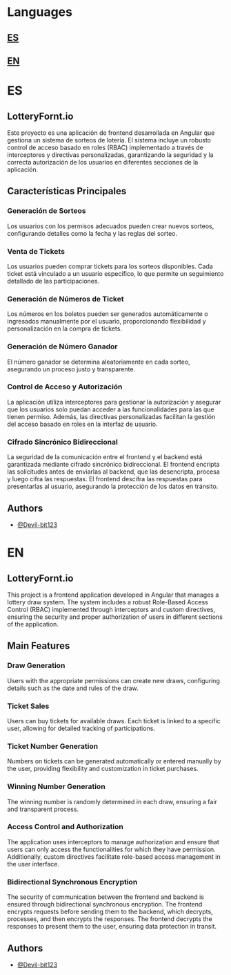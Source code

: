 # Languages
## [ES](#es)
## [EN](#en)

# ES
## LotteryFornt.io
Este proyecto es una aplicación de frontend desarrollada en Angular que gestiona un sistema de sorteos de lotería. El sistema incluye un robusto control de acceso basado en roles (RBAC) implementado a través de interceptores y directivas personalizadas, garantizando la seguridad y la correcta autorización de los usuarios en diferentes secciones de la aplicación.

## Características Principales

### Generación de Sorteos
Los usuarios con los permisos adecuados pueden crear nuevos sorteos, configurando detalles como la fecha y las reglas del sorteo.

### Venta de Tickets
Los usuarios pueden comprar tickets para los sorteos disponibles. Cada ticket está vinculado a un usuario específico, lo que permite un seguimiento detallado de las participaciones.

### Generación de Números de Ticket
Los números en los boletos pueden ser generados automáticamente o ingresados manualmente por el usuario, proporcionando flexibilidad y personalización en la compra de tickets.

### Generación de Número Ganador
El número ganador se determina aleatoriamente en cada sorteo, asegurando un proceso justo y transparente.

### Control de Acceso y Autorización
La aplicación utiliza interceptores para gestionar la autorización y asegurar que los usuarios solo puedan acceder a las funcionalidades para las que tienen permiso. Además, las directivas personalizadas facilitan la gestión del acceso basado en roles en la interfaz de usuario.

### Cifrado Sincrónico Bidireccional
La seguridad de la comunicación entre el frontend y el backend está garantizada mediante cifrado sincrónico bidireccional. El frontend encripta las solicitudes antes de enviarlas al backend, que las desencripta, procesa y luego cifra las respuestas. El frontend descifra las respuestas para presentarlas al usuario, asegurando la protección de los datos en tránsito.

## Authors

- [@Devil-bit123](https://github.com/Devil-bit123)

# EN
## LotteryFornt.io
This project is a frontend application developed in Angular that manages a lottery draw system. The system includes a robust Role-Based Access Control (RBAC) implemented through interceptors and custom directives, ensuring the security and proper authorization of users in different sections of the application.

## Main Features

### Draw Generation
Users with the appropriate permissions can create new draws, configuring details such as the date and rules of the draw.

### Ticket Sales
Users can buy tickets for available draws. Each ticket is linked to a specific user, allowing for detailed tracking of participations.

### Ticket Number Generation
Numbers on tickets can be generated automatically or entered manually by the user, providing flexibility and customization in ticket purchases.

### Winning Number Generation
The winning number is randomly determined in each draw, ensuring a fair and transparent process.

### Access Control and Authorization
The application uses interceptors to manage authorization and ensure that users can only access the functionalities for which they have permission. Additionally, custom directives facilitate role-based access management in the user interface.

### Bidirectional Synchronous Encryption
The security of communication between the frontend and backend is ensured through bidirectional synchronous encryption. The frontend encrypts requests before sending them to the backend, which decrypts, processes, and then encrypts the responses. The frontend decrypts the responses to present them to the user, ensuring data protection in transit.

## Authors

- [@Devil-bit123](https://github.com/Devil-bit123)
